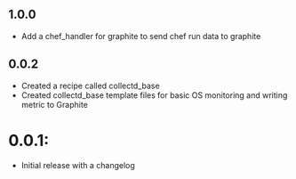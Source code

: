 ## 1.0.0
* Add a chef_handler for graphite to send chef run data to graphite

## 0.0.2
* Created a recipe called collectd_base
* Created collectd_base template files for basic OS monitoring and writing metric to Graphite

# 0.0.1:
* Initial release with a changelog